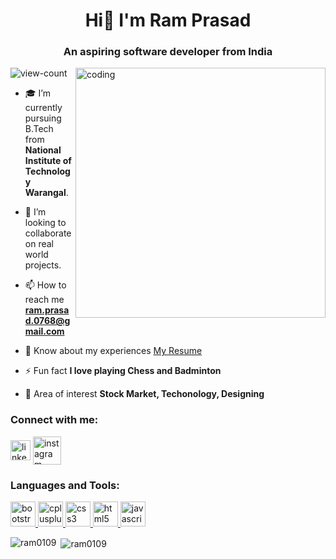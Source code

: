   <h1 align="center">Hi👋 I'm Ram Prasad</h1>
  <h3 align="center">An aspiring software developer from India</h3>
  <img align="right" alt="coding" width="400" src="https://camo.githubusercontent.com/97d0c0c4209208d8ec9573c7e213e05872a9f59b703868647b559b77af601cc6/68747470733a2f2f692e70696e696d672e636f6d2f6f726967696e616c732f65382f66342f35332f65386634353334363961336563393765636433353464663436356437333931332e676966">
  <p align="left"> <img src="https://komarev.com/ghpvc/?username=ram0109&label=Profile%20views&color=0e75b6&style=flat" alt="view-count" /> </p>
  
- 🎓 I’m currently pursuing B.Tech from **National Institute of Technology Warangal**.
  
- 🤝 I’m looking to collaborate on real world projects.
  
- 📫 How to reach me **ram.prasad.0768@gmail.com**

- 📄 Know about my experiences [My Resume](https://drive.google.com/file/d/1ASHVANBBCMecnZlyJ2ynkKvmLnp2U_Ng/view?usp=sharing)

- ⚡ Fun fact **I love playing Chess and Badminton**

- 🔷 Area of interest **Stock Market, Techonology, Designing**

<h3 align="left">Connect with me:</h3>
<p align="left">
<a href="https://www.linkedin.com/in/ram-prasad-487784227/" target="blank"><img align="center" src="https://cdn-icons-png.flaticon.com/128/3536/3536505.png" alt="linkedin-profile" height="32" width="32" /></a>
<a href="https://www.instagram.com/iam_ram_55/?hl=en" target="blank"><img align="center" src="https://cdn-icons-png.flaticon.com/128/3621/3621435.png" alt="instagram-profile" height="45" width="45"/></a>
</p>
<h3 align="left">Languages and Tools:</h3>
<p align="left"> <a href="https://getbootstrap.com" target="_blank" rel="noreferrer"> <img src="https://cdn-icons-png.flaticon.com/128/5968/5968672.png" alt="bootstrap" width="40" height="40"/> </a> 
  <a href="https://www.w3schools.com/cpp/" target="_blank" rel="noreferrer"> <img src="https://cdn-icons-png.flaticon.com/128/6132/6132222.png" alt="cplusplus" width="40" height="40"/> </a>
  <a href="https://www.w3schools.com/css/" target="_blank" rel="noreferrer"> <img src="https://cdn-icons-png.flaticon.com/128/5968/5968242.png" alt="css3" width="40" height="40"/> </a>
  <a href="https://www.w3schools.com/html/" target="_blank" rel="noreferrer"> <img src="https://cdn-icons-png.flaticon.com/128/5968/5968267.png" alt="html5" width="40" height="40"/> </a>
  <a href="https://developer.mozilla.org/en-US/docs/Web/JavaScript" target="_blank" rel="noreferrer"> <img src="https://cdn-icons-png.flaticon.com/128/5968/5968292.png" alt="javascript" width="40" height="40"/> </a>
 </p>
 
<p><img align="left" src="https://github-readme-stats.vercel.app/api/top-langs?username=ram0109&show_icons=true&locale=en&layout=compact" alt="ram0109" /></p>
<p>&nbsp;<img align="center" src="https://github-readme-stats.vercel.app/api?username=ram0109&show_icons=true&locale=en" alt="ram0109" /></p>
<!---
ram0109/ram0109 is a ✨ special ✨ repository because its `README.md` (this file) appears on your GitHub profile.
You can click the Preview link to take a look at your changes.
--->

